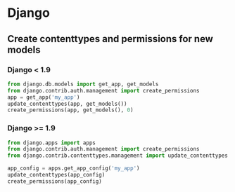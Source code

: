 # Django

## Create contenttypes and permissions for new models
### Django < 1.9
```python
from django.db.models import get_app, get_models
from django.contrib.auth.management import create_permissions
app = get_app('my_app')
update_contenttypes(app, get_models())
create_permissions(app, get_models(), 0)
```
### Django >= 1.9
```python
from django.apps import apps
from django.contrib.auth.management import create_permissions
from django.contrib.contenttypes.management import update_contenttypes

app_config = apps.get_app_config('my_app')
update_contenttypes(app_config)
create_permissions(app_config)
```
